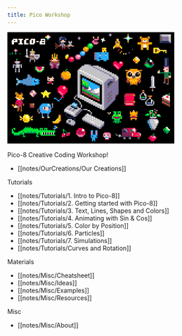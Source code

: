 ```yaml
---
title: Pico Workshop
---
```


<img src="/notes/images/pico8_postcard.png" alt="pico8" width="380"/>

Pico-8 Creative Coding Workshop!
- [[notes/OurCreations/Our Creations]]

Tutorials
- [[notes/Tutorials/1. Intro to Pico-8]]
- [[notes/Tutorials/2. Getting started with Pico-8]]
- [[notes/Tutorials/3. Text, Lines, Shapes and Colors]]
- [[notes/Tutorials/4. Animating with Sin & Cos]]
- [[notes/Tutorials/5. Color by Position]]
- [[notes/Tutorials/6. Particles]]
- [[notes/Tutorials/7. Simulations]]
- [[notes/Tutorials/Curves and Rotation]]

Materials
- [[notes/Misc/Cheatsheet]]
- [[notes/Misc/Ideas]]
- [[notes/Misc/Examples]]
- [[notes/Misc/Resources]]

Misc
- [[notes/Misc/About]]